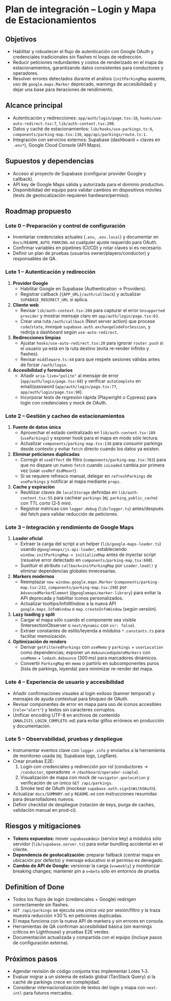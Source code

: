 # Plan de integración – Login y Mapa de Estacionamientos

## Objetivos
- Habilitar y robustecer el flujo de autenticación con Google OAuth y credenciales tradicionales sin flashes ni loops de redirección.
- Reducir peticiones redundantes y costos de renderizado en el mapa de estacionamientos, garantizando datos consistentes para conductores y operadores.
- Resolver errores detectados durante el análisis (`initParkingMap` ausente, uso de `google.maps.Marker` deprecado, warnings de accesibilidad) y dejar una base para iteraciones de rendimiento.

## Alcance principal
- Autenticación y redirecciones: `app/auth/login/page.tsx:18`, `hooks/use-auto-redirect.tsx:7`, `lib/auth-context.tsx:200`.
- Datos y caché de estacionamientos: `lib/hooks/use-parkings.ts:6`, `components/parking-map.tsx:136`, `app/api/parkings/route.ts:1`.
- Integración con servicios externos: Supabase (dashboard + claves en `.env*`), Google Cloud Console (API Maps).

## Supuestos y dependencias
- Acceso al proyecto de Supabase (configurar provider Google y callback).
- API key de Google Maps válida y autorizada para el dominio productivo.
- Disponibilidad del equipo para validar cambios en dispositivos móviles (tests de geolocalización requieren hardware/permiso).

## Roadmap propuesto

### Lote 0 – Preparación y control de configuración
- Inventariar credenciales actuales (`.env`, `.env.local`) y documentar en `docs/README_AUTO_PARKING.md` cualquier ajuste requerido para OAuth.
- Confirmar variables en pipelines (CI/CD) y rotar claves si es necesario.
- Definir un plan de pruebas (usuarios owner/playero/conductor) y responsables de QA.

### Lote 1 – Autenticación y redirección
1. **Provider Google**  
   - Habilitar Google en Supabase (Authentication → Providers).  
   - Registrar callback (`{APP_URL}/auth/callback`) y actualizar `SUPABASE_REDIRECT_URL` si aplica.
2. **Cliente web**  
   - Revisar `lib/auth-context.tsx:200` para capturar el error `Unsupported provider` y mostrar mensaje claro en `app/auth/login/page.tsx:63`.  
   - Crear una ruta `/auth/callback` (Next server action) que procese `code`/`state`, invoque `supabase.auth.exchangeCodeForSession`, y redirija a dashboard según `use-auto-redirect`.
3. **Redirecciones limpias**  
   - Ajustar `hooks/use-auto-redirect.tsx:20` para ignorar `router.push` si el usuario ya está en la ruta destino (evita re-render infinito y flashes).  
   - Revisar `middleware.ts:44` para que respete sesiones válidas antes de forzar `/auth/login`.
4. **Accesibilidad y formularios**  
   - Añadir `aria-live="polite"` al mensaje de error (`app/auth/login/page.tsx:68`) y verificar `autoComplete` en email/password (`app/auth/login/page.tsx:77`, `app/auth/login/page.tsx:90`).  
   - Incorporar tests de regresión rápida (Playwright o Cypress) para login con credenciales y mock de OAuth.

### Lote 2 – Gestión y cacheo de estacionamientos
1. **Fuente de datos única**  
   - Aprovechar el estado centralizado en `lib/auth-context.tsx:189` (`useParkings`) y exponer hook para el mapa en modo sólo lectura.  
   - Actualizar `components/parking-map.tsx:136` para consumir parkings desde contexto y evitar `fetch` directo cuando los datos ya existen.
2. **Eliminar peticiones duplicadas**  
   - Corregir el `useEffect` de filtro (`components/parking-map.tsx:703`) para que no dispare un nuevo `fetch` cuando `isLoaded` cambia por primera vez (usar `useRef` `didMount`).  
   - Si se requiere refresco manual, delegar en `refreshParkings` de `useParkings` y notificar al mapa mediante `props`.
3. **Cache y expiración**  
   - Reutilizar claves de `localStorage` definidas en `lib/auth-context.tsx:55` para cachear `parkings` (ej. `parking_public_cache`) con TTL corto (2‑5 min).  
   - Registrar métricas con `logger.debug` (`lib/logger.ts`) antes/después del fetch para validar reducción de peticiones.

### Lote 3 – Integración y rendimiento de Google Maps
1. **Loader oficial**  
   - Extraer la carga del script a un helper (`lib/google-maps-loader.ts`) usando `@googlemaps/js-api-loader`, estableciendo `window.initParkingMap = initializeMap` antes de inyectar script (resuelve error detectado en `components/parking-map.tsx:600`).  
   - Sustituir el atributo `callback=initParkingMap` por `Loader.load()` y eliminar dependencias globales innecesarias.
2. **Markers modernos**  
   - Reemplazar `new window.google.maps.Marker` (`components/parking-map.tsx:232`, `components/parking-map.tsx:298`) por `AdvancedMarkerElement` (`@googlemaps/marker-library`) para evitar la API deprecada y habilitar íconos personalizados.  
   - Actualizar tooltips/InfoWindow a la nueva API `google.maps.InfoWindow` o `map.createInfoWindow` (según versión).
3. **Lazy loading y split**  
   - Cargar el mapa sólo cuando el componente sea visible (IntersectionObserver o `next/dynamic` con `ssr: false`).  
   - Extraer constantes de estilo/leyenda a módulos `*.constants.ts` para facilitar memoización.
4. **Optimización de renders**  
   - Derivar `getFilteredParkings` con `useMemo` y `parkings` + `userLocation` como dependencias; exponer un `debouncedUpdateMarkers` con `useMemo` + `lodash.debounce` (300 ms) para marcadores dinámicos.  
   - Convertir `ParkingMap` en `memo` o partirlo en subcomponentes puros (lista de parkings, leyenda) para minimizar re-render del mapa.

### Lote 4 – Experiencia de usuario y accesibilidad
- Añadir confirmaciones visuales al login exitoso (banner temporal) y mensajes de ayuda contextual para bloqueo de OAuth.  
- Revisar componentes de error en mapa para uso de íconos accesibles (`role="alert"`) y textos sin caracteres corruptos.  
- Unificar encoding UTF-8 en archivos de contenido (`ANALISIS_LOGIN_COMPLETO.md`) para evitar glifos erróneos en producción y documentación.

### Lote 5 – Observabilidad, pruebas y despliegue
- Instrumentar eventos clave con `logger.info` y enviarlos a la herramienta de monitoreo usada (ej. Supabase logs, Logflare).  
- Crear pruebas E2E:  
  1. Login con credenciales y redirección por rol (conductores → `/conductor`, operadores → `/dashboard/operador-simple`).  
  2. Visualización de mapa con mock de `navigator.geolocation` y verificación de un único `GET /api/parkings`.  
  3. Smoke test de OAuth (mockear `supabase.auth.signInWithOAuth`).  
- Actualizar `docs/SUMMARY.md` y `README.md` con instrucciones resumidas para desarrolladores nuevos.  
- Definir checklist de despliegue (rotación de keys, purga de caches, validación manual en prod-ci).

## Riesgos y mitigaciones
- **Tokens expuestos:** mover `supabaseAdmin` (service key) a módulos sólo servidor (`lib/supabase.server.ts`) para evitar bundling accidental en el cliente.  
- **Dependencia de geolocalización:** preparar fallback (centrar mapa en ubicación por defecto) y mensaje educativo si el permiso es denegado.  
- **Cambio de API de Google:** versionar la carga (`v=weekly`) y monitorizar breaking changes; mantener pin a `v=beta` sólo en entornos de prueba.

## Definition of Done
- Todos los flujos de login (credenciales + Google) redirigen correctamente sin flashes.  
- `GET /api/parkings` se ejecuta una única vez por sesión/filtro y la traza muestra reducción ≥30 % en peticiones duplicadas.  
- El mapa funciona con la nueva API de markers y sin errores en consola.  
- Herramientas de QA confirman accesibilidad básica (sin warnings críticos en Lighthouse) y pruebas E2E verdes.  
- Documentación actualizada y compartida con el equipo (incluye pasos de configuración externa).

## Próximos pasos
- Agendar revisión de código conjunta tras implementar Lotes 1‑3.  
- Evaluar migrar a un sistema de estado global (TanStack Query) si la caché de parkings crece en complejidad.  
- Considerar internacionalización de textos del login y mapa con `next-intl` para futuros mercados.

